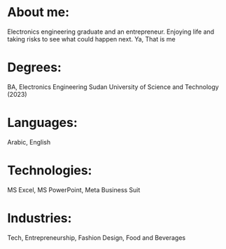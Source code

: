 # About me:
Electronics engineering graduate and an entrepreneur. Enjoying life and taking risks to see what could happen next. Ya, That is me

# Degrees:
BA, Electronics Engineering
Sudan University of Science and Technology (2023)

# Languages:
Arabic, English

# Technologies:
MS Excel, MS PowerPoint, Meta Business Suit

# Industries:
Tech, Entrepreneurship, Fashion Design, Food and Beverages
